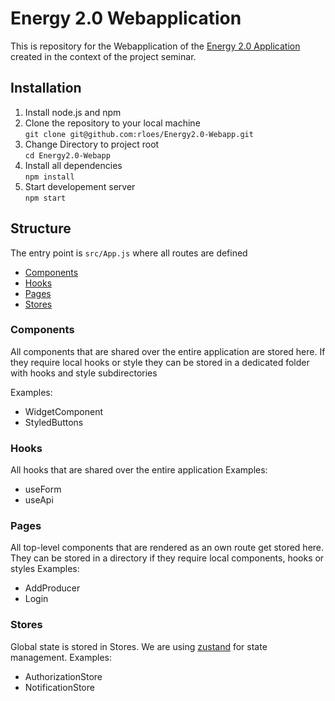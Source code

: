 # Energy 2.0 Webapplication
This is repository for the Webapplication of the [Energy 2.0 Application](https://github.com/s1n7/Energy2.0)
created in the context of the project seminar.

## Installation
1. Install node.js and npm
2. Clone the repository to your local machine   
`git clone git@github.com:rloes/Energy2.0-Webapp.git`
3. Change Directory to project root  
`cd Energy2.0-Webapp`
4. Install all dependencies  
`npm install`
5. Start developement server  
`npm start`

## Structure
The entry point is `src/App.js` where all routes are defined

- [Components](#components)
- [Hooks](#hooks)
- [Pages](#pages)
- [Stores](#stores)

### Components
All components that are shared over the entire application are stored 
here. If they require local hooks or style they can be stored in a dedicated folder with hooks and style subdirectories

Examples:
- WidgetComponent
- StyledButtons

### Hooks
All hooks that are shared over the entire application
Examples:
- useForm
- useApi

### Pages
All top-level components that are rendered as an own route get stored here.
They can be stored in a directory if they require local components, hooks or styles
Examples:
- AddProducer
- Login

### Stores
Global state is stored in Stores. We are using [zustand](https://github.com/pmndrs/zustand) for state management.
Examples:
- AuthorizationStore
- NotificationStore